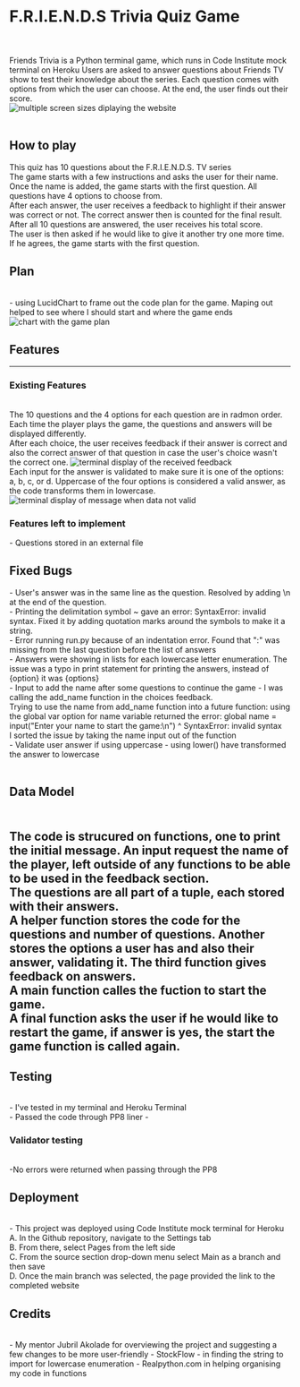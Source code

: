 <h1>F.R.I.E.N.D.S Trivia Quiz Game</h1>
<br>
<br>
Friends Trivia is a Python terminal game, which runs in Code Institute mock terminal on Heroku
Users are asked to answer questions about Friends TV show to test their knowledge about the series. 
Each question comes with options from which the user can choose.
At the end, the user finds out their score.
<br>
<img src="assets/images/responsive.jpg" alt="multiple screen sizes diplaying the website">
<br>
<br>
<h2>How to play</h2>
This quiz has 10 questions about the F.R.I.E.N.D.S. TV series <br>
The game starts with a few instructions and asks the user for their name.<br>
Once the name is added, the game starts with the first question. All questions have 4 options to choose from.<br>
After each answer, the user receives a feedback to highlight if their answer was correct or not. The correct answer then is counted for the final result.<br>
After all 10 questions are answered, the user receives his total score.<br>
The user is then asked if he would like to give it another try one more time. If he agrees, the game starts with the first question.
<br>
<h2>Plan</h3>
<br>
- using LucidChart to frame out the code plan for the game. Maping out helped to see where I should start and where the game ends
<br>
<img src="assets/images/workflowchart" alt="chart with the game plan">
<br>
<h2>Features</h2>
<hr>
<h3>Existing Features</h3>
<br>
The 10 questions and the 4 options for each question are in radmon order. Each time the player plays the game, the questions and answers will be displayed differently.<br>
After each choice, the user receives feedback if their answer is correct and also the correct answer of that question in case the user's choice wasn't the correct one.
<img src="assets/images/receivefeedbackonyouranswer" alt="terminal display of the received feedback">
<br>
Each input for the answer is validated to make sure it is one of the options: a, b, c, or d. Uppercase of the four options is considered a valid answer, as the code transforms them in lowercase.
<img src="assets/images/validatingnputdata" alt="terminal display of message when data not valid">
<br>
<h3>Features left to implement</h3>
- Questions stored in an external file
<br>
<h2>Fixed Bugs</h2>
- User's answer was in the same line as the question. Resolved by adding \n at the end of the question.<br>
- Printing the delimitation symbol ~ gave an error: SyntaxError: invalid syntax. Fixed it by adding quotation marks around the symbols to make it a string.<br>
- Error running run.py because of an indentation error. Found that ":" was missing from the last question before the list of answers<br>
- Answers were showing in lists for each lowercase letter enumeration. The issue was a typo in print statement for printing the answers, instead of {option} it was {options}<br>
- Input to add the name after some questions to continue the game - I was calling the add_name function in the choices feedback.<br>
Trying to use the name from add_name function into a future function: using the global var option for name variable returned the error: global name = input("Enter your name to start the game:\n")
                ^
SyntaxError: invalid syntax<br>
I sorted the issue by taking the name input out of the function<br>
- Validate user answer if using uppercase - using lower() have transformed the answer to lowercase<br>
<br>
<h2>Data Model<h2>
<br>
The code is strucured on functions, one to print the initial message. An input request the name of the player, left outside of any functions to be able to be used in the feedback section.<br>
The questions are all part of a tuple, each stored with their answers.<br>
A helper function stores the code for the questions and number of questions. Another stores the options a user has and also their answer, validating it. The third function gives feedback on answers.<br>
A main function calles the fuction to start the game.<br>
A final function asks the user if he would like to restart the game, if answer is yes, the start the game function is called again.<br>
<h2>Testing</h2>
<br>
- I've tested in my terminal and Heroku Terminal<br>
- Passed the code through PP8 liner
- 
<h3>Validator testing</h3>
<br>
-No errors were returned when passing through the PP8 
<br>
<h2>Deployment</h2>
<br>
- This project was deployed using Code Institute mock terminal for Heroku
<br>
A. In the Github repository, navigate to the Settings tab
<br>
B. From there, select Pages from the left side
<br>
C. From the source section drop-down menu select Main as a branch and then save
<br>
D. Once the main branch was selected, the page provided the link to the completed website
<br>
<h2>Credits</h2>
<br>
- My mentor Jubril Akolade for overviewing the project and suggesting a few changes to be more user-friendly
- StockFlow - in finding the string to import for lowercase enumeration
- Realpython.com in helping organising my code in functions